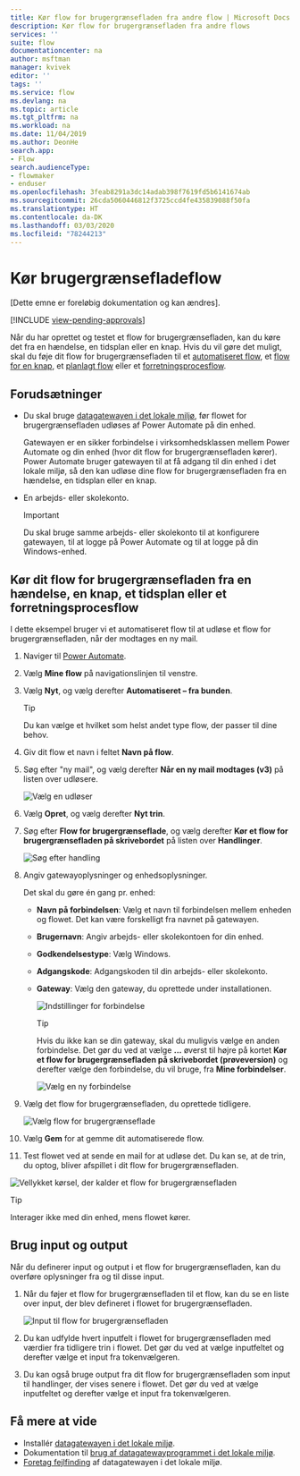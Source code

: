 ```yaml
---
title: Kør flow for brugergrænsefladen fra andre flow | Microsoft Docs
description: Kør flow for brugergrænsefladen fra andre flows
services: ''
suite: flow
documentationcenter: na
author: msftman
manager: kvivek
editor: ''
tags: ''
ms.service: flow
ms.devlang: na
ms.topic: article
ms.tgt_pltfrm: na
ms.workload: na
ms.date: 11/04/2019
ms.author: DeonHe
search.app:
- Flow
search.audienceType:
- flowmaker
- enduser
ms.openlocfilehash: 3feab8291a3dc14adab398f7619fd5b6141674ab
ms.sourcegitcommit: 26cda5060446812f3725ccd4fe435839088f50fa
ms.translationtype: HT
ms.contentlocale: da-DK
ms.lasthandoff: 03/03/2020
ms.locfileid: "78244213"
---
```

# <a name="run-ui-flows"></a>Kør brugergrænsefladeflow

[Dette emne er foreløbig dokumentation og kan ændres].

[!INCLUDE [view-pending-approvals](../includes/cc-rebrand.md)]

Når du har oprettet og testet et flow for brugergrænsefladen, kan du køre det fra en hændelse, en tidsplan eller en knap. Hvis du vil gøre det muligt, skal du føje dit flow for brugergrænsefladen til et [automatiseret flow](../get-started-logic-flow.md), et [flow for en knap](../introduction-to-button-flows.md), et [planlagt flow](../run-scheduled-tasks.md) eller et [forretningsprocesflow](../business-process-flows-overview.md).

## <a name="prerequisites"></a>Forudsætninger

- Du skal bruge [datagatewayen i det lokale miljø](https://go.microsoft.com/fwlink/?LinkID=820580&clcid=0x409), før flowet for brugergrænsefladen udløses af Power Automate på din enhed.
   
   Gatewayen er en sikker forbindelse i virksomhedsklassen mellem Power Automate og din enhed (hvor dit flow for brugergrænsefladen kører). Power Automate bruger gatewayen til at få adgang til din enhed i det lokale miljø, så den kan udløse dine flow for brugergrænsefladen fra en hændelse, en tidsplan eller en knap.
- En arbejds- eller skolekonto. 

   >[!IMPORTANT]
   >Du skal bruge samme arbejds- eller skolekonto til at konfigurere gatewayen, til at logge på Power Automate og til at logge på din Windows-enhed.
   

## <a name="run-your-ui-flow-from-an-event-button-schedule-or-business-process-flow"></a>Kør dit flow for brugergrænsefladen fra en hændelse, en knap, et tidsplan eller et forretningsprocesflow

I dette eksempel bruger vi et automatiseret flow til at udløse et flow for brugergrænsefladen, når der modtages en ny mail.

1. Naviger til [Power Automate](https://flow.microsoft.com/).
1. Vælg **Mine flow** på navigationslinjen til venstre.
1. Vælg **Nyt**, og vælg derefter **Automatiseret – fra bunden**.

   >[!TIP]
   >Du kan vælge et hvilket som helst andet type flow, der passer til dine behov.

1. Giv dit flow et navn i feltet **Navn på flow**.
1. Søg efter "ny mail", og vælg derefter **Når en ny mail modtages (v3)** på listen over udløsere. 
    
   ![Vælg en udløser](../media/run-ui-flow/2d4ec17d239169a46905cef1829fa3a1.png "Vælg en udløser")

1. Vælg **Opret**, og vælg derefter **Nyt trin**.

1. Søg efter **Flow for brugergrænseflade**, og vælg derefter **Kør et flow for brugergrænsefladen på skrivebordet** på listen over **Handlinger**. 

   ![Søg efter handling](../media/run-ui-flow/search-action.png "Søg efter handling")

1. Angiv gatewayoplysninger og enhedsoplysninger. 

   Det skal du gøre én gang pr. enhed:

    - **Navn på forbindelsen**: Vælg et navn til forbindelsen mellem enheden og flowet. Det kan være forskelligt fra navnet på gatewayen.
    - **Brugernavn**: Angiv arbejds- eller skolekontoen for din enhed.
    - **Godkendelsestype**: Vælg Windows.
    - **Adgangskode**: Adgangskoden til din arbejds- eller skolekonto.
    - **Gateway**: Vælg den gateway, du oprettede under installationen.

      ![Indstillinger for forbindelse](../media/run-ui-flow/connection-settings.png "Indstillinger for forbindelse")

      >[!TIP]
      >Hvis du ikke kan se din gateway, skal du muligvis vælge en anden forbindelse. Det gør du ved at vælge **...** øverst til højre på kortet **Kør et flow for brugergrænsefladen på skrivebordet (prøveversion)** og derefter vælge den forbindelse, du vil bruge, fra **Mine forbindelser**.

      ![Vælg en ny forbindelse](../media/run-ui-flow/select-new-connection.png "Vælg en ny forbindelse")

1. Vælg det flow for brugergrænsefladen, du oprettede tidligere.

   ![Vælg flow for brugergrænseflade](../media/run-ui-flow/select-ui-flow.png "Vælg flow for brugergrænseflade")

1. Vælg **Gem** for at gemme dit automatiserede flow.

1. Test flowet ved at sende en mail for at udløse det. Du kan se, at de trin, du optog, bliver afspillet i dit flow for brugergrænsefladen. 

![Vellykket kørsel, der kalder et flow for brugergrænsefladen](../media/run-ui-flow/successful-run.png "Vellykket kørsel, der kalder et flow for brugergrænsefladen")

>[!TIP]
>Interager ikke med din enhed, mens flowet kører.

## <a name="use-inputs-and-outputs"></a>Brug input og output

Når du definerer input og output i et flow for brugergrænsefladen, kan du overføre oplysninger fra og til disse input.

1. Når du føjer et flow for brugergrænsefladen til et flow, kan du se en liste over input, der blev defineret i flowet for brugergrænsefladen.

   ![Input til flow for brugergrænsefladen](../media/run-ui-flow/inputs.png "Input til flow for brugergrænsefladen")

1. Du kan udfylde hvert inputfelt i flowet for brugergrænsefladen med værdier fra tidligere trin i flowet. Det gør du ved at vælge inputfeltet og derefter vælge et input fra tokenvælgeren.


1. Du kan også bruge output fra dit flow for brugergrænsefladen som input til handlinger, der vises senere i flowet. Det gør du ved at vælge inputfeltet og derefter vælge et input fra tokenvælgeren.


## <a name="learn-more"></a>Få mere at vide

 - Installér [datagatewayen i det lokale miljø](https://docs.microsoft.com/data-integration/gateway/service-gateway-app).
 - Dokumentation til [brug af datagatewayprogrammet i det lokale miljø](https://docs.microsoft.com/flow/gateway-manage).
 - [Foretag fejlfinding](https://docs.microsoft.com/data-integration/gateway/service-gateway-tshoot) af datagatewayen i det lokale miljø.
